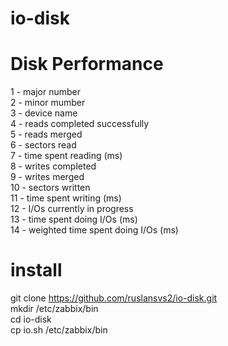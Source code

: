 # io-disk
# Disk Performance 
1 - major number <br>
2 - minor mumber <br>
3 - device name  <br>
4 - reads completed successfully <br>
5 - reads merged  <br>
6 - sectors read  <br>
7 - time spent reading (ms) <br>
8 - writes completed  <br>
9 - writes merged <br>
10 - sectors written <br>
11 - time spent writing (ms) <br>
12 - I/Os currently in progress <br>
13 - time spent doing I/Os (ms) <br>
14 - weighted time spent doing I/Os (ms) <br>


# install <br> 
git clone https://github.com/ruslansvs2/io-disk.git <br>
mkdir /etc/zabbix/bin <br>
cd io-disk <br>
cp io.sh /etc/zabbix/bin <br>
